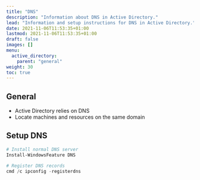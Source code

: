 ```yaml
---
title: "DNS"
description: "Information about DNS in Active Directory."
lead: "Information and setup instructions for DNS in Active Directory."
date: 2021-11-06T11:53:35+01:00
lastmod: 2021-11-06T11:53:35+01:00
draft: false
images: []
menu: 
  active_directory:
    parent: "general"
weight: 30
toc: true
---
```


## General

- Active Directory relies on DNS
- Locate machines and resources on the same domain

## Setup DNS

```powershell
# Install normal DNS server
Install-WindowsFeature DNS

# Register DNS records
cmd /c ipconfig -registerdns
```
